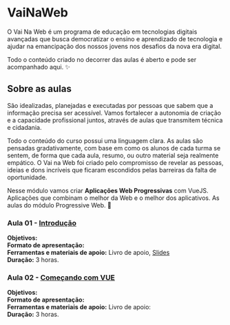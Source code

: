 # VaiNaWeb

O Vai Na Web é um programa de educação em tecnologias digitais avançadas que busca democratizar o ensino e aprendizado de tecnologia e ajudar na emancipação dos nossos jovens nos desafios da nova era digital.

Todo o conteúdo criado no decorrer das aulas é aberto e pode ser acompanhado aqui. :sparkles:

## Sobre as aulas

São idealizadas, planejadas e executadas por pessoas que sabem que a informação precisa ser acessível. Vamos fortalecer a autonomia de criação e a capacidade profissional juntos, através de aulas que transmitem técnica e cidadania.

Todo o conteúdo do curso possui uma linguagem clara. As aulas são pensadas gradativamente, com base em como os alunos de cada turma se sentem, de forma que cada aula, resumo, ou outro material seja realmente empático. O Vai na Web foi criado pelo compromisso de revelar as pessoas, ideias e dons incríveis que ficaram escondidos pelas barreiras da falta de oportunidade.

Nesse módulo vamos criar **Aplicações Web Progressivas** com VueJS. Aplicações que combinam o melhor da Web e o melhor dos aplicativos. As aulas do módulo Progressive Web. :rocket:

### Aula 01 - [Introdução](aulas/aula01/aula.md)

**Objetivos:** <br>
**Formato de apresentação:**  <br>
**Ferramentas e materiais de apoio:** Livro de apoio, [Slides](http://slides.com/vainaweb/pwa-01) <br>
**Duração:** 3 horas.

### Aula 02 - [Começando com VUE](aulas/aula02/aula.md)

**Objetivos:** <br>
**Formato de apresentação:**  <br>
**Ferramentas e materiais de apoio:** Livro de apoio: <br>
**Duração:** 3 horas.
